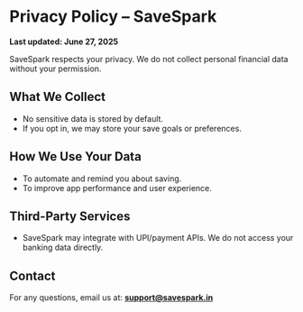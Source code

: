 # Privacy Policy – SaveSpark

**Last updated: June 27, 2025**

SaveSpark respects your privacy. We do not collect personal financial data without your permission.

## What We Collect
- No sensitive data is stored by default.
- If you opt in, we may store your save goals or preferences.

## How We Use Your Data
- To automate and remind you about saving.
- To improve app performance and user experience.

## Third-Party Services
- SaveSpark may integrate with UPI/payment APIs. We do not access your banking data directly.

## Contact
For any questions, email us at: **support@savespark.in**
